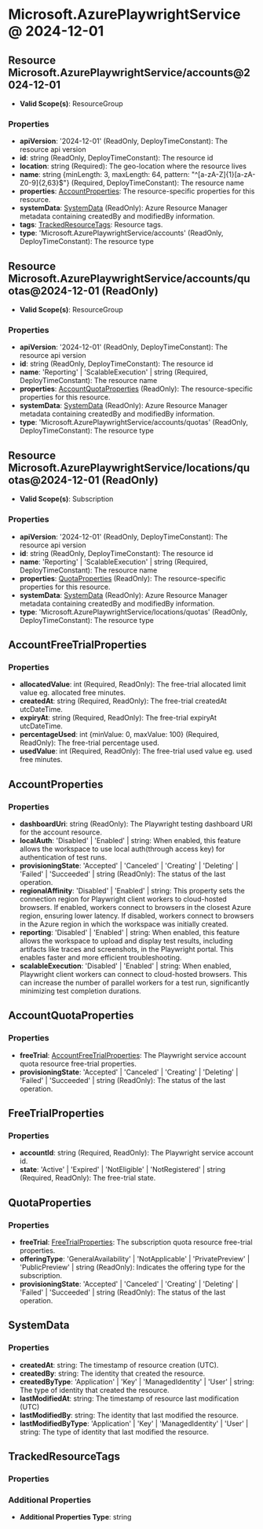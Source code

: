 # Microsoft.AzurePlaywrightService @ 2024-12-01

## Resource Microsoft.AzurePlaywrightService/accounts@2024-12-01
* **Valid Scope(s)**: ResourceGroup
### Properties
* **apiVersion**: '2024-12-01' (ReadOnly, DeployTimeConstant): The resource api version
* **id**: string (ReadOnly, DeployTimeConstant): The resource id
* **location**: string (Required): The geo-location where the resource lives
* **name**: string {minLength: 3, maxLength: 64, pattern: "^[a-zA-Z]{1}[a-zA-Z0-9]{2,63}$"} (Required, DeployTimeConstant): The resource name
* **properties**: [AccountProperties](#accountproperties): The resource-specific properties for this resource.
* **systemData**: [SystemData](#systemdata) (ReadOnly): Azure Resource Manager metadata containing createdBy and modifiedBy information.
* **tags**: [TrackedResourceTags](#trackedresourcetags): Resource tags.
* **type**: 'Microsoft.AzurePlaywrightService/accounts' (ReadOnly, DeployTimeConstant): The resource type

## Resource Microsoft.AzurePlaywrightService/accounts/quotas@2024-12-01 (ReadOnly)
* **Valid Scope(s)**: ResourceGroup
### Properties
* **apiVersion**: '2024-12-01' (ReadOnly, DeployTimeConstant): The resource api version
* **id**: string (ReadOnly, DeployTimeConstant): The resource id
* **name**: 'Reporting' | 'ScalableExecution' | string (Required, DeployTimeConstant): The resource name
* **properties**: [AccountQuotaProperties](#accountquotaproperties) (ReadOnly): The resource-specific properties for this resource.
* **systemData**: [SystemData](#systemdata) (ReadOnly): Azure Resource Manager metadata containing createdBy and modifiedBy information.
* **type**: 'Microsoft.AzurePlaywrightService/accounts/quotas' (ReadOnly, DeployTimeConstant): The resource type

## Resource Microsoft.AzurePlaywrightService/locations/quotas@2024-12-01 (ReadOnly)
* **Valid Scope(s)**: Subscription
### Properties
* **apiVersion**: '2024-12-01' (ReadOnly, DeployTimeConstant): The resource api version
* **id**: string (ReadOnly, DeployTimeConstant): The resource id
* **name**: 'Reporting' | 'ScalableExecution' | string (Required, DeployTimeConstant): The resource name
* **properties**: [QuotaProperties](#quotaproperties) (ReadOnly): The resource-specific properties for this resource.
* **systemData**: [SystemData](#systemdata) (ReadOnly): Azure Resource Manager metadata containing createdBy and modifiedBy information.
* **type**: 'Microsoft.AzurePlaywrightService/locations/quotas' (ReadOnly, DeployTimeConstant): The resource type

## AccountFreeTrialProperties
### Properties
* **allocatedValue**: int (Required, ReadOnly): The free-trial allocated limit value eg. allocated free minutes.
* **createdAt**: string (Required, ReadOnly): The free-trial createdAt utcDateTime.
* **expiryAt**: string (Required, ReadOnly): The free-trial expiryAt utcDateTime.
* **percentageUsed**: int {minValue: 0, maxValue: 100} (Required, ReadOnly): The free-trial percentage used.
* **usedValue**: int (Required, ReadOnly): The free-trial used value eg. used free minutes.

## AccountProperties
### Properties
* **dashboardUri**: string (ReadOnly): The Playwright testing dashboard URI for the account resource.
* **localAuth**: 'Disabled' | 'Enabled' | string: When enabled, this feature allows the workspace to use local auth(through access key) for authentication of test runs.
* **provisioningState**: 'Accepted' | 'Canceled' | 'Creating' | 'Deleting' | 'Failed' | 'Succeeded' | string (ReadOnly): The status of the last operation.
* **regionalAffinity**: 'Disabled' | 'Enabled' | string: This property sets the connection region for Playwright client workers to cloud-hosted browsers. If enabled, workers connect to browsers in the closest Azure region, ensuring lower latency. If disabled, workers connect to browsers in the Azure region in which the workspace was initially created.
* **reporting**: 'Disabled' | 'Enabled' | string: When enabled, this feature allows the workspace to upload and display test results, including artifacts like traces and screenshots, in the Playwright portal. This enables faster and more efficient troubleshooting.
* **scalableExecution**: 'Disabled' | 'Enabled' | string: When enabled, Playwright client workers can connect to cloud-hosted browsers. This can increase the number of parallel workers for a test run, significantly minimizing test completion durations.

## AccountQuotaProperties
### Properties
* **freeTrial**: [AccountFreeTrialProperties](#accountfreetrialproperties): The Playwright service account quota resource free-trial properties.
* **provisioningState**: 'Accepted' | 'Canceled' | 'Creating' | 'Deleting' | 'Failed' | 'Succeeded' | string (ReadOnly): The status of the last operation.

## FreeTrialProperties
### Properties
* **accountId**: string (Required, ReadOnly): The Playwright service account id.
* **state**: 'Active' | 'Expired' | 'NotEligible' | 'NotRegistered' | string (Required, ReadOnly): The free-trial state.

## QuotaProperties
### Properties
* **freeTrial**: [FreeTrialProperties](#freetrialproperties): The subscription quota resource free-trial properties.
* **offeringType**: 'GeneralAvailability' | 'NotApplicable' | 'PrivatePreview' | 'PublicPreview' | string (ReadOnly): Indicates the offering type for the subscription.
* **provisioningState**: 'Accepted' | 'Canceled' | 'Creating' | 'Deleting' | 'Failed' | 'Succeeded' | string (ReadOnly): The status of the last operation.

## SystemData
### Properties
* **createdAt**: string: The timestamp of resource creation (UTC).
* **createdBy**: string: The identity that created the resource.
* **createdByType**: 'Application' | 'Key' | 'ManagedIdentity' | 'User' | string: The type of identity that created the resource.
* **lastModifiedAt**: string: The timestamp of resource last modification (UTC)
* **lastModifiedBy**: string: The identity that last modified the resource.
* **lastModifiedByType**: 'Application' | 'Key' | 'ManagedIdentity' | 'User' | string: The type of identity that last modified the resource.

## TrackedResourceTags
### Properties
### Additional Properties
* **Additional Properties Type**: string

